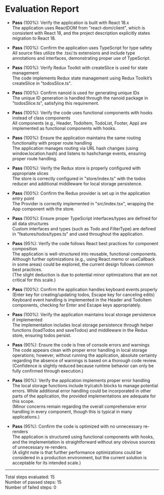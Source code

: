 # Evaluation Report

- **Pass** (100%): Verify the application is built with React 18.x  
  The application uses ReactDOM from "react-dom/client", which is consistent with React 18, and the project description explicitly states migration to React 18.

- **Pass** (100%): Confirm the application uses TypeScript for type safety  
  All source files utilize the .tsx/.ts extensions and include type annotations and interfaces, demonstrating proper use of TypeScript.

- **Pass** (100%): Verify Redux Toolkit with createSlice is used for state management  
  The code implements Redux state management using Redux Toolkit’s createSlice in "todosSlice.ts".

- **Pass** (100%): Confirm nanoid is used for generating unique IDs  
  The unique ID generation is handled through the nanoid package in "todosSlice.ts", satisfying this requirement.

- **Pass** (100%): Verify the code uses functional components with hooks instead of class components  
  All components (e.g., Header, TodoItem, TodoList, Footer, App) are implemented as functional components with hooks.

- **Pass** (100%): Ensure the application maintains the same routing functionality with proper route handling  
  The application manages routing via URL hash changes (using window.location.hash) and listens to hashchange events, ensuring proper route handling.

- **Pass** (100%): Verify the Redux store is properly configured with appropriate slices  
  The store is correctly configured in "store/index.ts" with the todos reducer and additional middleware for local storage persistence.

- **Pass** (100%): Confirm the Redux provider is set up in the application entry point  
  The Provider is correctly implemented in "src/index.tsx", wrapping the App component with the store.

- **Pass** (100%): Ensure proper TypeScript interfaces/types are defined for all data structures  
  Custom interfaces and types (such as Todo and FilterType) are defined in "features/todos/types.ts" and used throughout the application.

- **Pass** (95%): Verify the code follows React best practices for component composition  
  The application is well-structured into reusable, functional components. Although further optimizations (e.g., using React.memo or useCallback in some areas) could be explored, the current design follows common best practices.  
  (The slight deduction is due to potential minor optimizations that are not critical for this scale.)

- **Pass** (100%): Confirm the application handles keyboard events properly (Enter key for creating/updating todos, Escape key for canceling edits)  
  Keyboard event handling is implemented in the Header and TodoItem components, checking for Enter and Escape keys appropriately.

- **Pass** (100%): Verify the application maintains local storage persistence if implemented  
  The implementation includes local storage persistence through helper functions (loadTodos and saveTodos) and middleware in the Redux store, ensuring todos persist.

- **Pass** (90%): Ensure the code is free of console errors and warnings  
  The code appears clean with proper error handling in local storage operations; however, without running the application, absolute certainty regarding the absence of warnings is based on a thorough code review.  
  (Confidence is slightly reduced because runtime behavior can only be fully confirmed through execution.)

- **Pass** (90%): Verify the application implements proper error handling  
  The local storage functions include try/catch blocks to manage potential errors. While additional error handling could be incorporated in other parts of the application, the provided implementations are adequate for this scope.  
  (Minor concerns remain regarding the overall comprehensive error handling in every component, though this is typical in many applications.)

- **Pass** (95%): Confirm the code is optimized with no unnecessary re-renders  
  The application is structured using functional components with hooks, and the implementation is straightforward without any obvious sources of unnecessary re-renders.  
  (A slight note is that further performance optimizations could be considered in a production environment, but the current solution is acceptable for its intended scale.)

---

Total steps evaluated: 15  
Number of passed steps: 15  
Number of failed steps: 0